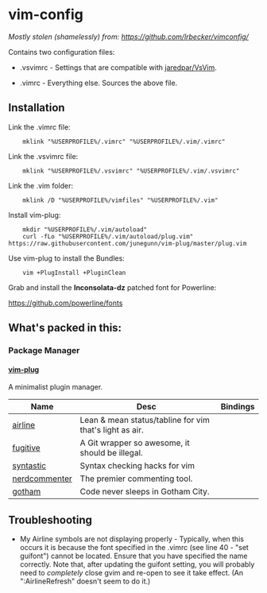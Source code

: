 # vim-config

 *Mostly stolen (shamelessly) from: https://github.com/lrbecker/vimconfig/*

Contains two configuration files:

* .vsvimrc - Settings that are compatible with [jaredpar/VsVim](https://github.com/jaredpar/VsVim).

* .vimrc - Everything else.  Sources the above file.
 
## Installation

Link the .vimrc file:

		mklink "%USERPROFILE%/.vimrc" "%USERPROFILE%/.vim/.vimrc"

Link the .vsvimrc file:

		mklink "%USERPROFILE%/.vsvimrc" "%USERPROFILE%/.vim/.vsvimrc"

Link the .vim folder:

		mklink /D "%USERPROFILE%/vimfiles" "%USERPROFILE%/.vim"

Install vim-plug:

		mkdir "%USERPROFILE%/.vim/autoload"
		curl -fLo "%USERPROFILE%/.vim/autoload/plug.vim" https://raw.githubusercontent.com/junegunn/vim-plug/master/plug.vim

Use vim-plug to install the Bundles:

		vim +PlugInstall +PluginClean

Grab and install the **Inconsolata-dz** patched font for Powerline:

<https://github.com/powerline/fonts>

## What's packed in this:

### Package Manager

#### [vim-plug](https://github.com/junegunn/vim-plug)
A minimalist plugin manager.


Name	     |  Desc                                       | Bindings
------------ | ------------------------------------------- | ------------
[airline](https://github.com/bling/vim-airline) | Lean & mean status/tabline for vim that's light as air.
[fugitive](https://github.com/tpope/vim-fugitive) | A Git wrapper so awesome, it should be illegal.
[syntastic](https://github.com/scrooloose/syntastic) | Syntax checking hacks for vim
[nerdcommenter](https://github.com/scrooloose/nerdcommenter) | The premier commenting tool.
[gotham](https://github.com/whatyouhide/vim-gotham) | Code never sleeps in Gotham City.

## Troubleshooting

* My Airline symbols are not displaying properly - Typically, when this occurs it is because the font specified in the .vimrc (see line 40 - "set guifont") cannot be located.  Ensure that you have specified the name correctly.  Note that, after updating the guifont setting, you will probably need to *completely* close gvim and re-open to see it take effect.  (An ":AirlineRefresh" doesn't seem to do it.)
